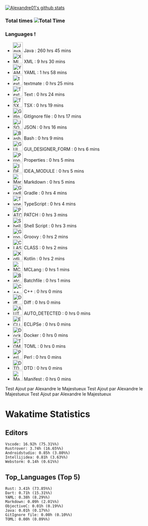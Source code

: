 [![Alexandre01's github stats](https://github-readme-stats.vercel.app/api?username=Alexandre01Dev&theme=dracula&count_private=true)](https://github.com/anuraghazra/github-readme-stats)
<!--
**Alexandre01Dev/Alexandre01Dev** is a ✨ _special_ ✨ repository because its `README.md` (this file) appears on your GitHub profile.

Here are some ideas to get you started:

- 🔭 I’m currently working on ...
- 🌱 I’m currently learning ...
- 👯 I’m looking to collaborate on ...
- 🤔 I’m looking for help with ...
- 💬 Ask me about ...
- 📫 How to reach me: ...
- 😄 Pronouns: ...
- ⚡ Fun fact: ...
-->


### Total times ![Total Time](https://img.shields.io/endpoint?url=https://wakapi.taillet.net/api/compat/shields/v1/Alexandre/interval:all_time&label=All%20time&color=blue)
### Languages !
- <img src="https://cdn.jsdelivr.net/gh/devicons/devicon@latest/icons/java/java-original.svg" alt="Java" width="32" height="32"> Java : 260 hrs 45 mins
- <img src="https://cdn.jsdelivr.net/gh/devicons/devicon@latest/icons/xml/xml-original.svg" alt="XML" width="32" height="32"> XML : 9 hrs 30 mins
- <img src="https://cdn.jsdelivr.net/gh/devicons/devicon@latest/icons/yaml/yaml-original.svg" alt="YAML" width="32" height="32"> YAML : 1 hrs 58 mins
- <img src="https://cdn.jsdelivr.net/gh/devicons/devicon@latest/icons/textmate/textmate-original.svg" alt="textmate" width="32" height="32"> textmate : 0 hrs 25 mins
- <img src="https://cdn.jsdelivr.net/gh/devicons/devicon@latest/icons/text/text-original.svg" alt="Text" width="32" height="32"> Text : 0 hrs 24 mins
- <img src="https://cdn.jsdelivr.net/gh/devicons/devicon@latest/icons/tsx/tsx-original.svg" alt="TSX" width="32" height="32"> TSX : 0 hrs 19 mins
- <img src="https://cdn.jsdelivr.net/gh/devicons/devicon@latest/icons/gitignore file/gitignore file-original.svg" alt="GitIgnore file" width="32" height="32"> GitIgnore file : 0 hrs 17 mins
- <img src="https://cdn.jsdelivr.net/gh/devicons/devicon@latest/icons/json/json-original.svg" alt="JSON" width="32" height="32"> JSON : 0 hrs 16 mins
- <img src="https://cdn.jsdelivr.net/gh/devicons/devicon@latest/icons/bash/bash-original.svg" alt="Bash" width="32" height="32"> Bash : 0 hrs 9 mins
- <img src="https://cdn.jsdelivr.net/gh/devicons/devicon@latest/icons/gui_designer_form/gui_designer_form-original.svg" alt="GUI_DESIGNER_FORM" width="32" height="32"> GUI_DESIGNER_FORM : 0 hrs 6 mins
- <img src="https://cdn.jsdelivr.net/gh/devicons/devicon@latest/icons/properties/properties-original.svg" alt="Properties" width="32" height="32"> Properties : 0 hrs 5 mins
- <img src="https://cdn.jsdelivr.net/gh/devicons/devicon@latest/icons/idea_module/idea_module-original.svg" alt="IDEA_MODULE" width="32" height="32"> IDEA_MODULE : 0 hrs 5 mins
- <img src="https://cdn.jsdelivr.net/gh/devicons/devicon@latest/icons/markdown/markdown-original.svg" alt="Markdown" width="32" height="32"> Markdown : 0 hrs 5 mins
- <img src="https://cdn.jsdelivr.net/gh/devicons/devicon@latest/icons/gradle/gradle-original.svg" alt="Gradle" width="32" height="32"> Gradle : 0 hrs 4 mins
- <img src="https://cdn.jsdelivr.net/gh/devicons/devicon@latest/icons/typescript/typescript-original.svg" alt="TypeScript" width="32" height="32"> TypeScript : 0 hrs 4 mins
- <img src="https://cdn.jsdelivr.net/gh/devicons/devicon@latest/icons/patch/patch-original.svg" alt="PATCH" width="32" height="32"> PATCH : 0 hrs 3 mins
- <img src="https://cdn.jsdelivr.net/gh/devicons/devicon@latest/icons/shell script/shell script-original.svg" alt="Shell Script" width="32" height="32"> Shell Script : 0 hrs 3 mins
- <img src="https://cdn.jsdelivr.net/gh/devicons/devicon@latest/icons/groovy/groovy-original.svg" alt="Groovy" width="32" height="32"> Groovy : 0 hrs 2 mins
- <img src="https://cdn.jsdelivr.net/gh/devicons/devicon@latest/icons/class/class-original.svg" alt="CLASS" width="32" height="32"> CLASS : 0 hrs 2 mins
- <img src="https://cdn.jsdelivr.net/gh/devicons/devicon@latest/icons/kotlin/kotlin-original.svg" alt="Kotlin" width="32" height="32"> Kotlin : 0 hrs 2 mins
- <img src="https://cdn.jsdelivr.net/gh/devicons/devicon@latest/icons/mclang/mclang-original.svg" alt="MCLang" width="32" height="32"> MCLang : 0 hrs 1 mins
- <img src="https://cdn.jsdelivr.net/gh/devicons/devicon@latest/icons/batchfile/batchfile-original.svg" alt="Batchfile" width="32" height="32"> Batchfile : 0 hrs 1 mins
- <img src="https://cdn.jsdelivr.net/gh/devicons/devicon@latest/icons/c++/c++-original.svg" alt="C++" width="32" height="32"> C++ : 0 hrs 0 mins
- <img src="https://cdn.jsdelivr.net/gh/devicons/devicon@latest/icons/diff/diff-original.svg" alt="Diff" width="32" height="32"> Diff : 0 hrs 0 mins
- <img src="https://cdn.jsdelivr.net/gh/devicons/devicon@latest/icons/auto_detected/auto_detected-original.svg" alt="AUTO_DETECTED" width="32" height="32"> AUTO_DETECTED : 0 hrs 0 mins
- <img src="https://cdn.jsdelivr.net/gh/devicons/devicon@latest/icons/eclipse/eclipse-original.svg" alt="ECLiPSe" width="32" height="32"> ECLiPSe : 0 hrs 0 mins
- <img src="https://cdn.jsdelivr.net/gh/devicons/devicon@latest/icons/docker/docker-original.svg" alt="Docker" width="32" height="32"> Docker : 0 hrs 0 mins
- <img src="https://cdn.jsdelivr.net/gh/devicons/devicon@latest/icons/toml/toml-original.svg" alt="TOML" width="32" height="32"> TOML : 0 hrs 0 mins
- <img src="https://cdn.jsdelivr.net/gh/devicons/devicon@latest/icons/perl/perl-original.svg" alt="Perl" width="32" height="32"> Perl : 0 hrs 0 mins
- <img src="https://cdn.jsdelivr.net/gh/devicons/devicon@latest/icons/dtd/dtd-original.svg" alt="DTD" width="32" height="32"> DTD : 0 hrs 0 mins
- <img src="https://cdn.jsdelivr.net/gh/devicons/devicon@latest/icons/manifest/manifest-original.svg" alt="Manifest" width="32" height="32"> Manifest : 0 hrs 0 mins


Test Ajout par Alexandre le Majestueux
Test Ajout par Alexandre le Majestueux
Test Ajout par Alexandre le Majestueux
<!-- START_WAKATIME_BLOCK -->
# Wakatime Statistics

## Editors

```text
Vscode: 16.92h (75.31%%)
Rustrover: 3.74h (16.65%%)
Androidstudio: 0.85h (3.80%%)
Intellijidea: 0.81h (3.63%%)
Webstorm: 0.14h (0.61%%)
```

## Top_Languages (Top 5)

```text
Rust: 3.41h (73.85%%)
Dart: 0.71h (15.31%%)
YAML: 0.38h (8.29%%)
Markdown: 0.09h (2.01%%)
ObjectiveC: 0.01h (0.19%%)
Java: 0.01h (0.17%%)
GitIgnore file: 0.00h (0.10%%)
TOML: 0.00h (0.09%%)
```


<!-- END_WAKATIME_BLOCK -->
